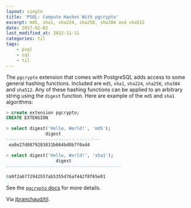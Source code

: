 ```yaml
---
layout: single
title: 'PSQL: Compute Hashes With pgcrypto'
excerpt: md5, sha1, sha224, sha256, sha384 and sha512
date: 2017-02-02
last_modified_at: 2022-11-11
categories: til
tags:
    - psql
    - sql
    - til
---
```


The `pgcrypto` extension that comes with PostgreSQL adds access to some
general hashing functions. Included are `md5`, `sha1`, `sha224`, `sha256`,
`sha384` and `sha512`. Any of these hashing functions can be applied to an
arbitrary string using the `digest` function. Here are example of the `md5`
and `sha1` algorithms:

```sql
> create extension pgcrypto;
CREATE EXTENSION

> select digest('Hello, World!', 'md5');
               digest
------------------------------------
 ea8e27d8879283831b664bd8b7f0ad4

> select digest('Hello, World!', 'sha1');
                   digest
--------------------------------------------

0a9f2a6772942557ab5355d76af442f8f65e01
```

See the [`pgcrypto` docs](http://www.postgresql.org/docs/current/static/pgcrypto.html) for more
details.

Via [jbranchaud/til](https://github.com/jbranchaud/til).
